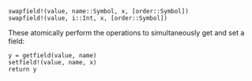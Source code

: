```
swapfield!(value, name::Symbol, x, [order::Symbol])
swapfield!(value, i::Int, x, [order::Symbol])
```

These atomically perform the operations to simultaneously get and set a field:

```
y = getfield(value, name)
setfield!(value, name, x)
return y
```
